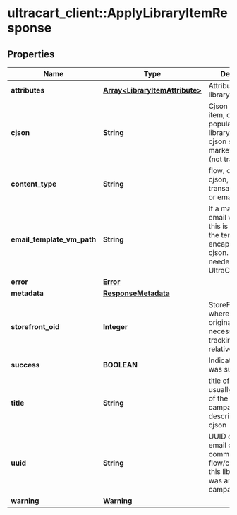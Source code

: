 # ultracart_client::ApplyLibraryItemResponse

## Properties
Name | Type | Description | Notes
------------ | ------------- | ------------- | -------------
**attributes** | [**Array&lt;LibraryItemAttribute&gt;**](LibraryItemAttribute.md) | Attributes from the library item | [optional] 
**cjson** | **String** | Cjson from library item, only populated if this library item was a cjson snippet or marketing email (not transactional) | [optional] 
**content_type** | **String** | flow, campaign, cjson, upsell, transactional_email or email | [optional] 
**email_template_vm_path** | **String** | If a marketing email was applied, this is the path to the template encapsulating the cjson.  This is needed for the UltraCart UI. | [optional] 
**error** | [**Error**](Error.md) |  | [optional] 
**metadata** | [**ResponseMetadata**](ResponseMetadata.md) |  | [optional] 
**storefront_oid** | **Integer** | StoreFront oid where content originates necessary for tracking down relative assets | [optional] 
**success** | **BOOLEAN** | Indicates if API call was successful | [optional] 
**title** | **String** | title of library item, usually the name of the flow or campaign, or description of cjson | [optional] 
**uuid** | **String** | UUID of marketing email or communication flow/campaign if this library item was an email, campaign or flow | [optional] 
**warning** | [**Warning**](Warning.md) |  | [optional] 


